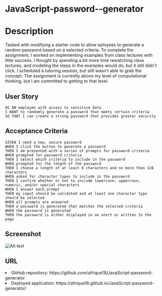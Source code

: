 # JavaScript-password--generator

# Description
Tasked with modifying a starter code to allow eployees to generate a random password based on a selected criteria. To complete the assignment, I worked on implementing examples from class lectures with little success. I thought by spending a bit more time rewatching class lectures, and modeling the steps in the examples would do, but it still didn't click. I scheduled a tutoring session, but still wasn't able to grab the concept. The assignment is currently above my level of computational thinking, but I am committed to getting to that level.
## User Story

```
AS AN employee with access to sensitive data
I WANT to randomly generate a password that meets certain criteria
SO THAT I can create a strong password that provides greater security
```

## Acceptance Criteria

```
GIVEN I need a new, secure password
WHEN I click the button to generate a password
THEN I am presented with a series of prompts for password criteria
WHEN prompted for password criteria
THEN I select which criteria to include in the password
WHEN prompted for the length of the password
THEN I choose a length of at least 8 characters and no more than 128 characters
WHEN asked for character types to include in the password
THEN I confirm whether or not to include lowercase, uppercase, numeric, and/or special characters
WHEN I answer each prompt
THEN my input should be validated and at least one character type should be selected
WHEN all prompts are answered
THEN a password is generated that matches the selected criteria
WHEN the password is generated
THEN the password is either displayed in an alert or written to the page
```

## Screenshot
![Alt text](./Assets/Screenshot-pwd-gen.png)

## URL
<li>GitHub repository: https://github.com/afrique18/JavaScript-password-generator</li>
<li>Deployed application: https://afrique18.github.io/JavaScript-password-generator/</li>

